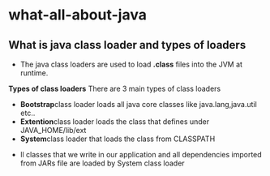 # what-all-about-java

## What is java class loader and types of loaders
  - The java class loaders are used to load <b>.class</b> files into the JVM at runtime.</br>
  
<b>Types of class loaders</b>
There are 3 main types of class loaders</br>
- <b>Bootstrap</b>class loader loads all java core classes like java.lang,java.util etc..</br>
- <b>Extention</b>class loader loads the class that defines under JAVA_HOME/lib/ext </br>
- <b>System</b>class loader that loads the class from CLASSPATH</br>
* ll classes that we write in our application and all dependencies imported from JARs file are loaded by System class loader
    
 
